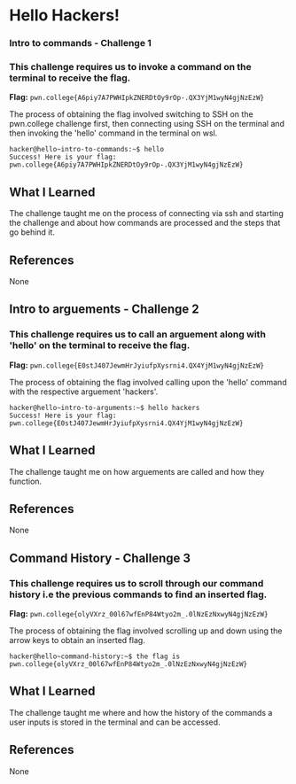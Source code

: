 # Hello Hackers!

### Intro to commands - Challenge 1
### This challenge requires us to invoke a command on the terminal to receive the flag.

**Flag:** `pwn.college{A6piy7A7PWHIpkZNERDtOy9rOp-.QX3YjM1wyN4gjNzEzW}` 

The process of obtaining the flag involved switching to SSH on the pwn.college challenge first, then connecting using SSH on the terminal and then invoking the 'hello' command in the terminal on wsl.

```
hacker@hello~intro-to-commands:~$ hello
Success! Here is your flag:
pwn.college{A6piy7A7PWHIpkZNERDtOy9rOp-.QX3YjM1wyN4gjNzEzW}
```

## What I Learned

The challenge taught me on the process of connecting via ssh and starting the challenge and about how commands are processed and the steps that go behind it.

## References

None


## Intro to arguements - Challenge 2
### This challenge requires us to call an arguement along with 'hello' on the terminal to receive the flag.

**Flag:** `pwn.college{E0stJ407JewmHrJyiufpXysrni4.QX4YjM1wyN4gjNzEzW}` 

The process of obtaining the flag involved calling upon the 'hello' command with the respective arguement 'hackers'.

```
hacker@hello~intro-to-arguments:~$ hello hackers
Success! Here is your flag:
pwn.college{E0stJ407JewmHrJyiufpXysrni4.QX4YjM1wyN4gjNzEzW}
```

## What I Learned

The challenge taught me on how arguements are called and how they function.

## References

None

## Command History - Challenge 3
### This challenge requires us to scroll through our command history i.e the previous commands to find an inserted flag.

**Flag:** `pwn.college{olyVXrz_00l67wfEnP84Wtyo2m_.0lNzEzNxwyN4gjNzEzW}` 

The process of obtaining the flag involved scrolling up and down using the arrow keys to obtain an inserted flag.

```
hacker@hello~command-history:~$ the flag is pwn.college{olyVXrz_00l67wfEnP84Wtyo2m_.0lNzEzNxwyN4gjNzEzW}
```

## What I Learned

The challenge taught me where and how the history of the commands a user inputs is stored in the terminal and can be accessed.

## References

None